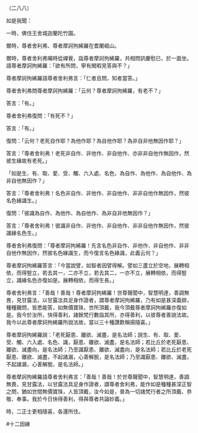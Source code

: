 （二八八）

如是我聞：

一時，佛住王舍城迦蘭陀竹園。

爾時，尊者舍利弗、尊者摩訶拘絺羅在耆闍崛山。

爾時，尊者舍利弗晡時從禪覺，詣尊者摩訶拘絺羅，共相問訊慶慰已，於一面坐。語尊者摩訶拘絺羅：「欲有所問，寧有閑暇見答與不？」

尊者摩訶拘絺羅語尊者舍利弗言：「仁者且問，知者當答。」

尊者舍利弗問尊者摩訶拘絺羅：「云何？尊者摩訶拘絺羅，有老不？」

答言：「有。」

尊者舍利弗復問：「有死不？」

答言：「有。」

復問：「云何？老死自作耶？為他作耶？為自他作耶？為非自非他無因作耶？」

答言：「尊者舍利弗！老死非自作、非他作、非自他作、亦非非自他作無因作，然彼生緣故有老死。」

「如是生、有、取、愛、受、觸、六入處、名色，為自作、為他作、為自他作、為非自他無因作？」

答言：「尊者舍利弗！名色非自作、非他作、非自他作、非非自他作無因作，然彼名色緣識生。」

復問：「彼識為自作、為他作、為自他作、為非自非他無因作？」

答言：「尊者舍利弗！彼識非自作、非他作、非自他作、非非自他作無因作，然彼識緣名色生。」

尊者舍利弗復問：「尊者摩訶拘絺羅！先言名色非自作、非他作、非自他作、非非自他作無因作，然彼名色緣識生，而今復言名色緣識，此義云何？」

尊者摩訶拘絺羅答言：「今當說譬，如智者因譬得解。譬如三蘆立於空地，展轉相依，而得竪立，若去其一，二亦不立，若去其二，一亦不立，展轉相依，而得竪立，識緣名色亦復如是。展轉相依，而得生長。」

尊者舍利弗言：「善哉！善哉！尊者摩訶拘絺羅！世尊聲聞中，智慧明達，善調無畏，見甘露法，以甘露法具足身作證者，謂尊者摩訶拘絺羅，乃有如是甚深義辯，種種難問，皆悉能答，如無價寶珠，世所頂戴，我今頂戴尊者摩訶拘絺羅亦復如是。我今於汝所，快得善利，諸餘梵行數詣其所，亦得善利，以彼尊者善說法故。我今以此尊者摩訶拘絺羅所說法故，當以三十種讚歎稱揚隨喜。」

尊者摩訶拘絺羅說：「老死厭患、離欲、滅盡，是名法師；說生、有、取、愛、受、觸、六入處、名色、識，厭患、離欲、滅盡，是名法師；若比丘於老死厭患、離欲、滅盡向，是名法師；乃至識厭患、離欲、滅盡向，是名法師；若比丘於老死厭患、離欲、滅盡，不起諸漏，心善解脫，是名法師；乃至識厭患、離欲、滅盡，不起諸漏，心善解脫，是名法師。」

尊者摩訶拘絺羅語尊者舍利弗言：「善哉！善哉！於世尊聲聞中，智慧明達，善調無畏，見甘露法，以甘露法具足身作證者，謂尊者舍利弗，能作如是種種甚深正智之問，猶如世間無價寶珠，人皆頂戴，汝今如是，普為一切諸梵行者之所頂戴、恭敬、奉事。我於今日快得善利，得與尊者共論妙義。」

時，二正士更相隨喜，各還所住。






#十二因緣
